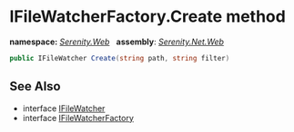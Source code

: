 # IFileWatcherFactory.Create method
**namespace:** *[Serenity.Web](../../README.md#serenity.web-namespace)*   **assembly**: *[Serenity.Net.Web](../../README.md)*

```csharp
public IFileWatcher Create(string path, string filter)
```

## See Also

* interface [IFileWatcher](../IFileWatcher.md)
* interface [IFileWatcherFactory](../IFileWatcherFactory.md)